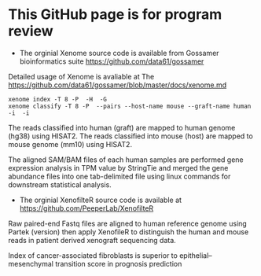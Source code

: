 # This GitHub page is for program review 

* The orginial Xenome source code is available from Gossamer bioinformatics suite https://github.com/data61/gossamer

Detailed usage of Xenome is avaliable at The https://github.com/data61/gossamer/blob/master/docs/xenome.md

<pre><code>xenome index -T 8 -P <index_prefix> -H <mouse_mm10.fa> -G <human_hg38.fa>
xenome classify -T 8 -P <index_prefix> --pairs --host-name mouse --graft-name human -i <in_1.fastq> -i <in_2.fastq>
</code></pre>

The reads classified into human (graft) are mapped to human genome (hg38) using HISAT2. The reads classified into mouse (host) are mapped to mouse genome (mm10) using HISAT2.

The aligned SAM/BAM files of each human samples are performed gene expression analysis in TPM value by StringTie and merged the gene abundance files into one tab-delimited file using linux commands for downstream statistical analysis.

* The orginial XenofilteR source code is available at https://github.com/PeeperLab/XenofilteR

Raw paired-end Fastq files are aligned to human reference genome using Partek (version) then apply XenofileR to distinguish the human and mouse reads in patient derived xenograft sequencing data.


Index of cancer-associated fibroblasts is superior to epithelial–mesenchymal transition score in prognosis prediction
